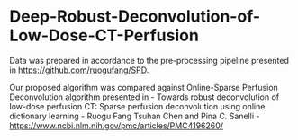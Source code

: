 # Deep-Robust-Deconvolution-of-Low-Dose-CT-Perfusion

Data was prepared in accordance to the pre-processing pipeline presented in https://github.com/ruogufang/SPD.

Our proposed algorithm was compared against Online-Sparse Perfusion Deconvolution algorithm presented in - Towards robust deconvolution of low-dose perfusion CT: Sparse perfusion deconvolution using online dictionary learning -
Ruogu Fang Tsuhan Chen and Pina C. Sanelli - https://www.ncbi.nlm.nih.gov/pmc/articles/PMC4196260/
